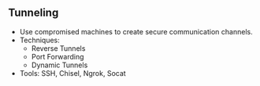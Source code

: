 ## Tunneling

- Use compromised machines to create secure communication channels.
- Techniques:
  - Reverse Tunnels
  - Port Forwarding
  - Dynamic Tunnels
- Tools: SSH, Chisel, Ngrok, Socat

  
